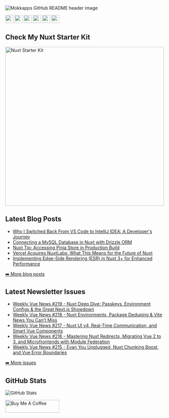 <img src="https://github.com/Mokkapps/mokkapps/blob/master/header.png" alt="Mokkapps GitHub README header image">
<p><a href="https://www.x.com/mokkapps"><img src="https://img.shields.io/badge/twitter-%231DA1F2.svg?&style=for-the-badge&logo=twitter&logoColor=white" height=25></a> <a href="https://www.linkedin.com/in/mokkapps"><img src="https://img.shields.io/badge/linkedin-%230077B5.svg?&style=for-the-badge&logo=linkedin&logoColor=white" height=25></a> <a href="https://www.instagram.com/mokkapps/"><img src="https://img.shields.io/badge/instagram-%23E4405F.svg?&style=for-the-badge&logo=instagram&logoColor=white" height=25></a> <a href="https://www.youtube.com/@mokkapps"><img src="https://img.shields.io/badge/youtube-%2312100E.svg?&style=for-the-badge&logo=youtube&logoColor=white" height=25></a> <a href="https://medium.com/@MokkappsDev"><img src="https://img.shields.io/badge/medium-%2312100E.svg?&style=for-the-badge&logo=medium&logoColor=white" height=25></a> <a href="https://dev.to/mokkapps"><img src="https://img.shields.io/badge/DEV.TO-%230A0A0A.svg?&style=for-the-badge&logo=dev-dot-to&logoColor=white" height=25></a></p>
<h2>Check My Nuxt Starter Kit</h2>
  <a href="https://nuxtstarterkit.com" target="_blank" rel="noreferrer nofollow">
      <img src="https://mokkapps.twic.pics/nuxtstarterkit.com/promo.png" alt="Nuxt Starter Kit" height="500" >
    </a>
<h2>Latest Blog Posts</h2>
  <ul>
  <li><a href=https://mokkapps.de/blog/why-i-switched-back-from-vscode-to-intellij-idea target="_blank" rel="noreferrer nofollow">Why I Switched Back From VS Code to IntelliJ IDEA: A Developer's Journey</a></li><li><a href=https://mokkapps.de/blog/connecting-mysql-database-nuxt-drizzle-orm target="_blank" rel="noreferrer nofollow">Connecting a MySQL Database in Nuxt with Drizzle ORM</a></li><li><a href=https://mokkapps.de/vue-tips/accessing-pinia-store-in-nuxt-production-build target="_blank" rel="noreferrer nofollow">Nuxt Tip: Accessing Pinia Store in Production Build</a></li><li><a href=https://mokkapps.de/blog/vercel-acquires-nuxtlabs target="_blank" rel="noreferrer nofollow">Vercel Acquires NuxtLabs: What This Means for the Future of Nuxt</a></li><li><a href=https://mokkapps.de/blog/implementing-esr-nuxt target="_blank" rel="noreferrer nofollow">Implementing Edge-Side Rendering (ESR) in Nuxt 3+ for Enhanced Performance</a></li>
  </ul>
<p><a href="https://mokkapps.de/blog">➡️ More blog posts</a></p>
<h2>Latest Newsletter Issues</h2>
  <ul>
    <li><a href=https://weekly-vue.news/issues/v2/183 target="_blank" rel="noreferrer nofollow">Weekly Vue News #219 - Nuxt Deep Dive: Passkeys, Environment Configs & the Great Next.js Showdown</a></li><li><a href=https://weekly-vue.news/issues/v2/182 target="_blank" rel="noreferrer nofollow">Weekly Vue News #218 - Nuxt Environments, Package Deduping & Vite News You Can’t Miss</a></li><li><a href=https://weekly-vue.news/issues/v2/181 target="_blank" rel="noreferrer nofollow">Weekly Vue News #217 - Nuxt UI v4, Real-Time Communication, and Smart Vue Components</a></li><li><a href=https://weekly-vue.news/issues/v2/180 target="_blank" rel="noreferrer nofollow">Weekly Vue News #216 - Mastering Nuxt Redirects, Migrating Vue 2 to 3, and Microfrontends with Module Federation</a></li><li><a href=https://weekly-vue.news/issues/v2/179 target="_blank" rel="noreferrer nofollow">Weekly Vue News #215 - Evan You Unplugged, Nuxt Chunking Boost, and Vue Error Boundaries</a></li>
  </ul>
<p><a href="https://weekly-vue.news/issues">➡️ More issues</a></p>
<h2>GitHub Stats</h2>
<p><img src="https://github-readme-stats.vercel.app/api?username=mokkapps&amp;show_icons=true" alt="GitHub Stats"></p>
  <a href="https://www.buymeacoffee.com/mokkapps" target="_blank" rel="noreferrer nofollow">
      <img src="https://cdn.buymeacoffee.com/buttons/default-red.png" alt="Buy Me A Coffee" height="40" width="170" >
    </a>

